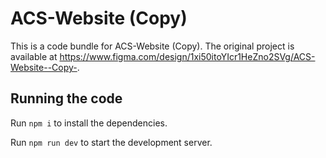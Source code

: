 
  # ACS-Website (Copy)

  This is a code bundle for ACS-Website (Copy). The original project is available at https://www.figma.com/design/1xi50itoYIcr1HeZno2SVg/ACS-Website--Copy-.

  ## Running the code

  Run `npm i` to install the dependencies.

  Run `npm run dev` to start the development server.
  